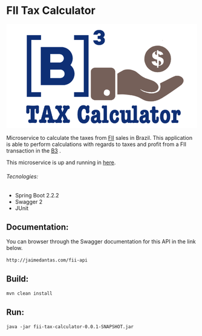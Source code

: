 # FII Tax Calculator
![FII Tax Calculator](documentation/images/logo.png)

Microservice to calculate the taxes from [FII](http://www.b3.com.br/en_us/products-and-services/trading/equities/real-estate-investment-funds-fii.htm) sales in Brazil. 
This application is able to perform calculations with regards to taxes and 
profit from a FII transaction in the [B3](http://www.b3.com.br/en_us/)
.

This microservice is up and running in [here](http://jaimedantas.com/fii).

###### Tecnologies:
* Spring Boot 2.2.2
* Swagger 2
* JUnit 

## Documentation:
You can browser through the Swagger documentation for this API in the link below.

`http://jaimedantas.com/fii-api`


## Build:
```
mvn clean install
```

## Run:
```
java -jar fii-tax-calculator-0.0.1-SNAPSHOT.jar
```
